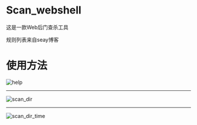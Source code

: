 # Scan_webshell
这是一款Web后门查杀工具

规则列表来自seay博客
# 使用方法

![help](http://github.com/vforbox/vforbox.github.io/blob/master/images/tool/help.png?raw=true)

----------


![scan_dir](http://github.com/vforbox/vforbox.github.io/blob/master/images/tool/Scan_dir.png?raw=true)

----------

![scan_dir_time](https://github.com/vforbox/vforbox.github.io/blob/master/images/tool/Scan_dir_time.png?raw=true)